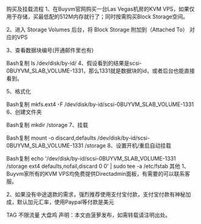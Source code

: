 购买及挂载流程
1、在Buyvm官网购买一台Las Vegas机房的KVM VPS，如果仅用于存储，买最低配的512M内存就行了；同时按需购买Block Storage空间。

2、进入 Storage Volumes 后台，将 Block Storage 附加到（Attached To） 对应的VPS

3、查看数据块编号(开通邮件里也有)

Bash复制
ls /dev/disk/by-id/
4、假设看到的结果是scsi-0BUYVM_SLAB_VOLUME-1331，那么1331就是数据块的id，或者后台也能直接看到。

5、格式化

Bash复制
mkfs.ext4 -F /dev/disk/by-id/scsi-0BUYVM_SLAB_VOLUME-1331
6、创建文件夹

Bash复制
mkdir /storage
7、挂载

Bash复制
mount -o discard,defaults /dev/disk/by-id/scsi-0BUYVM_SLAB_VOLUME-1331 /storage
8、设置开机/重启自动挂载

Bash复制
echo '/dev/disk/by-id/scsi-0BUYVM_SLAB_VOLUME-1331 /storage ext4 defaults,nofail,discard 0 0' | sudo tee -a /etc/fstab
其他
1、Buyvm家所有的KVM VPS均免费提供Directadmin面板，有需要的可以联系客服。

2、如果没有中途退款的需求，强烈推荐使用支付宝付款，支付宝付款有神秘加成，默认加元汇率，使用Paypal等付款是美元

TAG 不限流量 大盘鸡
声明：本文由菠萝发布，如需转载请注明出处。
